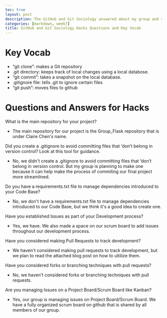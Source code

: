 ```yaml
---
toc: true
layout: post
description: The GitHub and Git Sociology answered about my group and vocabulary term notes. 
categories: [markdown, week7]
title: GitHub and Git Sociology Hacks Questions and Key Vocab 
--- 
```


# Key Vocab 
- “git clone”: makes a Git repository
- .git directory: keeps track of local changes using a local databose. 
- “git commit”: takes a snapshot on the local database. 
- .gitignore file: tells .git to ignore certain files
- “git push”: moves files to github 

# Questions and Answers for Hacks
What is the main repository for your project?
- The main repository for our project is the Group_Flask repository that is under Claire Chen's name. 

Did you create a .gitignore to avoid committing files that ‘don’t belong in version control? Look at this tool for guidance.
- No, we didn't create a .gitignore to avoid committing files that ‘don’t belong in version control. But my group is planning to make one because it can help make the process of commiting our final project more streamlined. 

Do you have a requirements.txt file to manage dependencies introduced to your Code Base?
- No, we don't have a requirements.txt file to manage dependencies introduced to our Code Base, but we think it's a good idea to create one. 

Have you established Issues as part of your Development process? 
- Yes, we have. We also made a space on our scrum board to add issues throughout our development process. 

Have you considered making Pull Requests to track development? 
- We haven't considered making pull requests to track development, but we plan to read the attached blog post on how to ultilize them. 

Have you considered forks or branching techniques with pull requests? 
- No, we haven't considered forks or branching techniques with pull requests. 

Are you managing Issues on a Project Board/Scrum Board like Kanban? 
- Yes, our group is managing issues on Project Board/Scrum Board. We have a fully organized scrum board on github that is shared by all members of our group. 